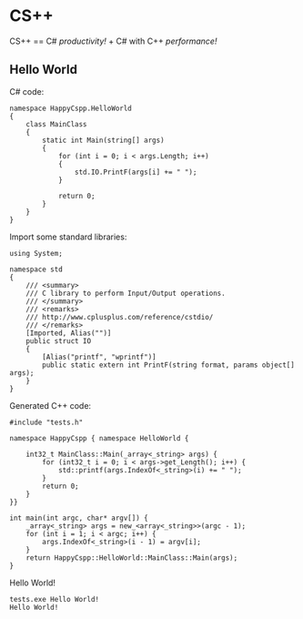 CS++
======

CS++ == C\# *productivity!* + C\# with C++ *performance!*


Hello World
-----------

C\# code:

~~~~~~~~~~~~~~~~~~~~~~~~~~~~~~~~~~~~~~~~~~~~~~~~~~~~~~~~~~~~~~~~~~~~~~~~~~~~~~~~
namespace HappyCspp.HelloWorld
{
    class MainClass
    {
        static int Main(string[] args)
        {
            for (int i = 0; i < args.Length; i++)
            {
                std.IO.PrintF(args[i] += " ");
            }

            return 0;
        }
    }
}
~~~~~~~~~~~~~~~~~~~~~~~~~~~~~~~~~~~~~~~~~~~~~~~~~~~~~~~~~~~~~~~~~~~~~~~~~~~~~~~~

Import some standard libraries:

~~~~~~~~~~~~~~~~~~~~~~~~~~~~~~~~~~~~~~~~~~~~~~~~~~~~~~~~~~~~~~~~~~~~~~~~~~~~~~~~
using System;

namespace std
{
    /// <summary>
    /// C library to perform Input/Output operations.
    /// </summary>
    /// <remarks>
    /// http://www.cplusplus.com/reference/cstdio/
    /// </remarks>
    [Imported, Alias("")]
    public struct IO
    {
        [Alias("printf", "wprintf")]
        public static extern int PrintF(string format, params object[] args);
    }
}
~~~~~~~~~~~~~~~~~~~~~~~~~~~~~~~~~~~~~~~~~~~~~~~~~~~~~~~~~~~~~~~~~~~~~~~~~~~~~~~~

Generated C++ code:

~~~~~~~~~~~~~~~~~~~~~~~~~~~~~~~~~~~~~~~~~~~~~~~~~~~~~~~~~~~~~~~~~~~~~~~~~~~~~~~~
#include "tests.h"

namespace HappyCspp { namespace HelloWorld {

    int32_t MainClass::Main(_array<_string> args) {
        for (int32_t i = 0; i < args->get_Length(); i++) {
            std::printf(args.IndexOf<_string>(i) += " ");
        }
        return 0;
    }
}}

int main(int argc, char* argv[]) {
    _array<_string> args = new_<array<_string>>(argc - 1);
    for (int i = 1; i < argc; i++) {
        args.IndexOf<_string>(i - 1) = argv[i];
    }
    return HappyCspp::HelloWorld::MainClass::Main(args);
}
~~~~~~~~~~~~~~~~~~~~~~~~~~~~~~~~~~~~~~~~~~~~~~~~~~~~~~~~~~~~~~~~~~~~~~~~~~~~~~~~

Hello World!

~~~~~~~~~~~~~~~~~~~~~~~~~~~~~~~~~~~~~~~~~~~~~~~~~~~~~~~~~~~~~~~~~~~~~~~~~~~~~~~~
tests.exe Hello World!
Hello World! 
~~~~~~~~~~~~~~~~~~~~~~~~~~~~~~~~~~~~~~~~~~~~~~~~~~~~~~~~~~~~~~~~~~~~~~~~~~~~~~~~
